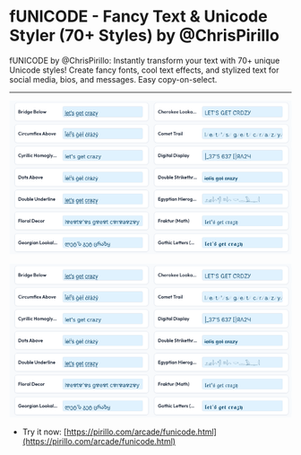 
# fUNICODE - Fancy Text & Unicode Styler (70+ Styles) by @ChrisPirillo

fUNICODE by @ChrisPirillo: Instantly transform your text with 70+ unique Unicode styles! Create fancy fonts, cool text effects, and stylized text for social media, bios, and messages. Easy copy-on-select.

---

![Screenshot](https://github.com/ChrisPirillo/funicode/blob/main/assets/screenshot.png?raw=true)

![Screenshot](https://raw.githubusercontent.com/ChrisPirillo/funicode/main/assets/screenshot.png)

* Try it now: [https://pirillo.com/arcade/funicode.html](https://pirillo.com/arcade/funicode.html)
